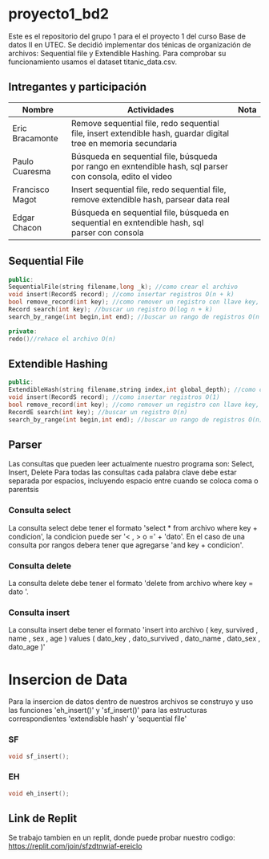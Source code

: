 # proyecto1_bd2

Este es el repositorio del grupo 1 para el el proyecto 1 del curso Base de datos II en UTEC. Se decidió implementar dos ténicas de organización de archivos: Sequential file y Extendible Hashing. Para comprobar su funcionamiento usamos el dataset titanic_data.csv.

## Intregantes y participación
| Nombre   | Actividades | Nota |
|-----|------------------|------------------|
| Eric Bracamonte |    Remove sequential file, redo sequential file, insert extendible hash, guardar digital tree en memoria secundaria |            |
| Paulo Cuaresma  |      Búsqueda en sequential file, búsqueda por rango en exntendible hash, sql parser con consola, edito el video    |           |
| Francisco Magot |    Insert sequential file, redo sequential file, remove extendible hash, parsear data real|       |         | 
| Edgar Chacon    |    Búsqueda en sequential file, búsqueda en sequential en exntendible hash, sql parser con consola    |       |

## Sequential File

```cpp
public:
SequentialFile(string filename,long _k); //como crear el archivo 
void insert(RecordS record); //como insertar registros O(n + k)
bool remove_record(int key); //como remover un registro con llave key, si no se pudo se retorna false O(n + k)
Record search(int key); //buscar un registro O(log n + k)
search_by_range(int begin,int end); //buscar un rango de registros O(n + k)

private:
redo()//rehace el archivo O(n)

```
  
## Extendible Hashing

```cpp
public:
ExtendibleHash(string filename,string index,int global_depth); //como crear el archivo 
void insert(RecordS record); //como insertar registros O(1)
bool remove_record(int key); //como remover un registro con llave key, si no se pudo se retorna false O(k)
RecordE search(int key); //buscar un registro O(n)
search_by_range(int begin,int end); //buscar un rango de registros O(n)
```

## Parser 

Las consultas que pueden leer actualmente nuestro programa son:  Select, Insert, Delete
Para todas las consultas cada palabra clave debe estar separada por espacios, incluyendo espacio entre cuando se coloca coma o parentsis
### Consulta select
La consulta select debe tener el formato 'select * from archivo where key + condicion', la condicion puede ser '< , > o =' +  'dato'.
En el caso de una consulta por rangos debera tener que agregarse 'and key + condicion'. 

### Consulta delete
La consulta delete debe tener el formato 'delete from archivo where key = dato '.  

### Consulta insert 
La consulta insert debe tener el formato 'insert into archivo ( key, survived , name , sex , age ) values ( dato_key , dato_survived , dato_name , dato_sex , dato_age )' 


# Insercion de Data
Para la insercion de datos dentro de nuestros archivos se construyo y uso las funciones 'eh_insert()' y 'sf_insert()' para las estructuras correspondientes 'extendisble hash' y 'sequential file'

### SF
```cpp
void sf_insert();
```
### EH
```cpp
void eh_insert();
```

## Link de Replit
Se trabajo tambien en un replit, donde puede probar nuestro codigo: 
https://replit.com/join/sfzdtnwiaf-ereiclo

